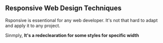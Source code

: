 ## Responsive Web Design Techniques

Rsponsive is essentional for any web developer. It's not that hard to adapt and apply it to any project.

Sinmply, **It's a redeclearation for some styles for specific width**
